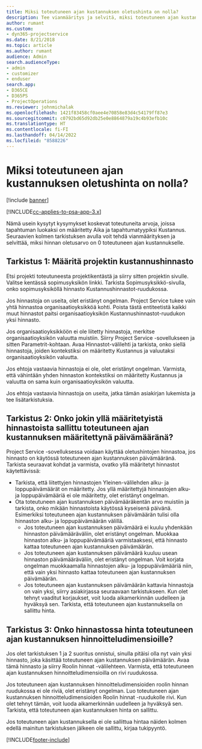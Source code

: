 ```yaml
---
title: Miksi toteutuneen ajan kustannuksen oletushinta on nolla?
description: Tee vianmääritys ja selvitä, miksi toteutuneen ajan kustannuksen hinnan oletusarvo on 0.
author: rumant
ms.custom:
- dyn365-projectservice
ms.date: 8/21/2018
ms.topic: article
ms.author: rumant
audience: Admin
search.audienceType:
- admin
- customizer
- enduser
search.app:
- D365CE
- D365PS
- ProjectOperations
ms.reviewer: johnmichalak
ms.openlocfilehash: 1421f83458cf0aee4e70858e83d4c54179ff87e3
ms.sourcegitcommit: c0792bd65d92db25e0e8864879a19c4b93efb10c
ms.translationtype: HT
ms.contentlocale: fi-FI
ms.lasthandoff: 04/14/2022
ms.locfileid: "8588226"
---
```

# <a name="why-is-the-price-defaulting-to-zero-on-time-cost-actuals"></a>Miksi toteutuneen ajan kustannuksen oletushinta on nolla?

[!include [banner](../includes/psa-now-project-operations.md)]

[!INCLUDE[cc-applies-to-psa-app-3.x](../includes/cc-applies-to-psa-app-3x.md)]

Nämä usein kysytyt kysymykset koskevat toteutuneita arvoja, joissa tapahtuman luokaksi on määritetty Aika ja tapahtumatyypiksi Kustannus. Seuraavien kolmen tarkistuksen avulla voit tehdä vianmäärityksen ja selvittää, miksi hinnan oletusarvo on 0 toteutuneen ajan kustannukselle.
 
## <a name="check-1-identify-the-cost-price-list-for-the-project"></a>Tarkistus 1: Määritä projektin kustannushinnasto

Etsi projekti toteutuneesta projektikentästä ja siirry sitten projektin sivulle. Valitse kentässä sopimusyksikön linkki. Tarkista Sopimusyksikkö-sivulla, onko sopimusyksiköllä hinnasto Kustannushinnastot-ruudukossa.

Jos hinnastoja on useita, olet eristänyt ongelman. Project Service tukee vain yhtä hinnastoa organisaatioyksikköä kohti. Poista tästä entiteetistä kaikki muut hinnastot paitsi organisaatioyksikön Kustannushinnastot-ruudukon yksi hinnasto.

Jos organisaatioyksikköön ei ole liitetty hinnastoja, merkitse organisaatioyksikön valuutta muistiin. Siirry Project Service -sovellukseen ja sitten Parametrit-kohtaan. Avaa Hinnastot-välilehti ja tarkista, onko siellä hinnastoja, joiden kontekstiksi on määritetty Kustannus ja valuutaksi organisaatioyksikön valuutta.
 
Jos ehtoja vastaavia hinnastoja ei ole, olet eristänyt ongelman. Varmista, että vähintään yhden hinnaston kontekstiksi on määritetty Kustannus ja valuutta on sama kuin organisaatioyksikön valuutta.

Jos ehtoja vastaavia hinnastoja on useita, jatka tämän asiakirjan lukemista ja tee lisätarkistuksia.

## <a name="check-2-are-any-of-the-price-lists-identified-above-valid-for-the-specific-date-of-the-time-cost-actual"></a>Tarkistus 2: Onko jokin yllä määritetyistä hinnastoista sallittu toteutuneen ajan kustannuksen määritettynä päivämääränä?

Project Service -sovelluksessa voidaan käyttää oletushintojen hinnastoa, jos hinnasto on käytössä toteutuneen ajan kustannuksen päivämääränä. Tarkista seuraavat kohdat ja varmista, ovatko yllä määritetyt hinnastot käytettävissä:

- Tarkista, että liitettyjen hinnastojen Yleinen-välilehden alku- ja loppupäivämäärät on määritetty. Jos yllä määritettyjä hinnastojen alku- ja loppupäivämääriä ei ole määritetty, olet eristänyt ongelman. 
- Ota toteutuneen ajan kustannuksen päivämääräkentän arvo muistiin ja tarkista, onko mikään hinnastoista käytössä kyseisenä päivänä. Esimerkiksi toteutuneen ajan kustannuksen päivämäärän tulisi olla hinnaston alku- ja loppupäivämäärän välillä. 
    - Jos toteutuneen ajan kustannuksen päivämäärä ei kuulu yhdenkään hinnaston päivämääräväliin, olet eristänyt ongelman. Muokkaa hinnaston alku- ja loppupäivämääriä varmistaaksesi, että hinnasto kattaa toteutuneen ajan kustannuksen päivämäärän. 
    - Jos toteutuneen ajan kustannuksen päivämäärä kuuluu usean hinnaston päivämääräväliin, olet eristänyt ongelman. Voit korjata ongelman muokkaamalla hinnastojen alku- ja loppupäivämääriä niin, että vain yksi hinnasto kattaa toteutuneen ajan kustannuksen päivämäärän. 
    - Jos toteutuneen ajan kustannuksen päivämäärän kattavia hinnastoja on vain yksi, siirry asiakirjassa seuraavaan tarkistukseen.
Kun olet tehnyt vaaditut korjaukset, voit luoda aikamerkinnän uudelleen ja hyväksyä sen. Tarkista, että toteutuneen ajan kustannuksella on sallittu hinta.

## <a name="check-3-is-there-a-price-in-the-price-list-for-the-pricing-dimensions-on-the-time-cost-actual"></a>Tarkistus 3: Onko hinnastossa hinta toteutuneen ajan kustannuksen hinnoitteludimensioille?

Jos olet tarkistuksen 1 ja 2 suoritus onnistui, sinulla pitäisi olla nyt vain yksi hinnasto, joka käsittää toteutuneen ajan kustannuksen päivämäärän. Avaa tämä hinnasto ja siirry Roolin hinnat -välilehteen. Varmista, että toteutuneen ajan kustannuksen hinnoitteludimensioilla on rivi ruudukossa.

Jos toteutuneen ajan kustannuksen hinnoitteludimensioiden roolin hinnan ruudukossa ei ole riviä, olet eristänyt ongelman. Luo toteutuneen ajan kustannuksen hinnoitteludimensioiden Roolin hinnat -ruudukolle rivi. Kun olet tehnyt tämän, voit luoda aikamerkinnän uudelleen ja hyväksyä sen. Tarkista, että toteutuneen ajan kustannuksen hinta on sallittu.
 
Jos toteutuneen ajan kustannuksella ei ole sallittua hintaa näiden kolmen edellä mainitun tarkistuksen jälkeen ole sallittu, kirjaa tukipyyntö.





[!INCLUDE[footer-include](../includes/footer-banner.md)]
